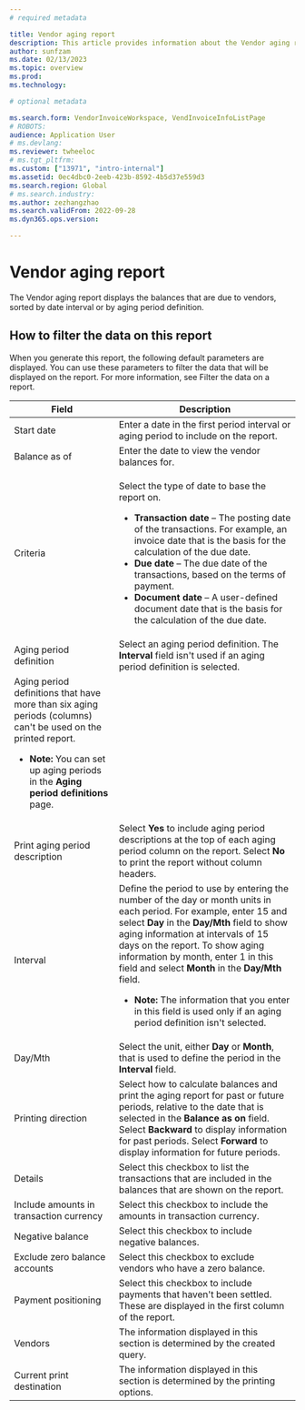 ```yaml
---
# required metadata

title: Vendor aging report
description: This article provides information about the Vendor aging report available in Microsoft Dynamics 365 Finance.
author: sunfzam
ms.date: 02/13/2023
ms.topic: overview
ms.prod: 
ms.technology: 

# optional metadata

ms.search.form: VendorInvoiceWorkspace, VendInvoiceInfoListPage
# ROBOTS: 
audience: Application User
# ms.devlang: 
ms.reviewer: twheeloc
# ms.tgt_pltfrm: 
ms.custom: ["13971", "intro-internal"]
ms.assetid: 0ec4dbc0-2eeb-423b-8592-4b5d37e559d3
ms.search.region: Global
# ms.search.industry: 
ms.author: zezhangzhao
ms.search.validFrom: 2022-09-28
ms.dyn365.ops.version: 

---
```


# Vendor aging report

The Vendor aging report displays the balances that are due to vendors, sorted by date interval or by aging period definition.

## How to filter the data on this report
When you generate this report, the following default parameters are displayed. You can use these parameters to filter the data that will be displayed on the report. 
For more information, see Filter the data on a report.


| Field | Description |
|---------|-----------------------| 
|Start date	|Enter a date in the first period interval or aging period to include on the report.|
|Balance as of|	Enter the date to view the vendor balances for.|
|Criteria	| <p>Select the type of date to base the report on.</p><ul><li>**Transaction date** – The posting date of the transactions. For example, an invoice date that is the basis for the calculation of the due date.</li><li>**Due date** – The due date of the transactions, based on the terms of payment.</li><li>**Document date** – A user-defined document date that is the basis for the calculation of the due date.</li></ul><p>|
|Aging period definition	|Select an aging period definition. The **Interval** field isn't used if an aging period definition is selected.
Aging period definitions that have more than six aging periods (columns) can't be used on the printed report.<ul><li><p>**Note:** You can set up aging periods in the **Aging period definitions** page.<p>|
|Print aging period description|	Select **Yes** to include aging period descriptions at the top of each aging period column on the report. Select **No** to print the report without column headers.|
|Interval|Define the period to use by entering the number of the day or month units in each period. For example, enter 15 and select **Day** in the **Day/Mth** field to show aging information at intervals of 15 days on the report. To show aging information by month, enter 1 in this field and select **Month** in the **Day/Mth** field.<ul><li><p>**Note:** The information that you enter in this field is used only if an aging period definition isn't selected.<p>|
|Day/Mth|	Select the unit, either **Day** or **Month**, that is used to define the period in the **Interval** field.|
|Printing direction|	Select how to calculate balances and print the aging report for past or future periods, relative to the date that is selected in the **Balance as on** field. Select **Backward** to display information for past periods. Select **Forward** to display information for future periods.|
|Details	|Select this checkbox to list the transactions that are included in the balances that are shown on the report.|
|Include amounts in transaction currency	|Select this checkbox to include the amounts in transaction currency.|
|Negative balance	|Select this checkbox to include negative balances.|
|Exclude zero balance accounts	|Select this checkbox to exclude vendors who have a zero balance.|
|Payment positioning	|Select this checkbox to include payments that haven't been settled. These are displayed in the first column of the report.|
|Vendors|	The information displayed in this section is determined by the created query.|
|Current print destination|	The information displayed in this section is determined by the printing options.| 



